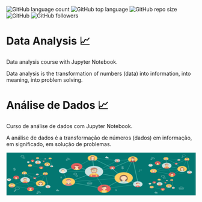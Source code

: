 ![GitHub language count](https://img.shields.io/github/languages/count/jonfisik/AnaliseDados)
![GitHub top language](https://img.shields.io/github/languages/top/jonfisik/AnaliseDados)
![GitHub repo size](https://img.shields.io/github/repo-size/jonfisik/AnaliseDados)
![GitHub](https://img.shields.io/github/license/jonfisik/AnaliseDados)
![GitHub followers](https://img.shields.io/github/followers/jonfisik?style=social)

# Data Analysis :chart_with_upwards_trend:

 Data analysis course with Jupyter Notebook.
 
 Data analysis is the transformation of numbers (data) into information, into meaning, into problem solving.

# Análise de Dados :chart_with_upwards_trend:

 Curso de análise de dados com Jupyter Notebook.
 
 A análise de dados é a transformação de números (dados) em informação, em significado, em solução de problemas.
  
<p align="center">
  <img src="https://github.com/jonfisik/AnaliseDados/blob/master/imagens/analisededadosmedio.png" widht=""400>
 </p>


